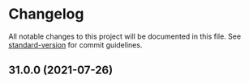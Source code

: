 # Changelog

All notable changes to this project will be documented in this file. See [standard-version](https://github.com/conventional-changelog/standard-version) for commit guidelines.

## 31.0.0 (2021-07-26)
